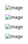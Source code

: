 
![image](https://github.com/user-attachments/assets/d4c4072f-54cd-4817-b483-a7cba6ce2ee9)

![image](https://github.com/user-attachments/assets/50c8a32d-a92a-4330-ab43-b2a193b06f2c)

![image](https://github.com/user-attachments/assets/71315546-977c-4205-8566-23840fe98366)

![image](https://github.com/user-attachments/assets/a043cb67-4eea-4880-8fff-ab68e3b2af4f)
